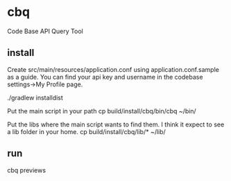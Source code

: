 # cbq
Code Base API Query Tool

## install
Create src/main/resources/application.conf using application.conf.sample as a guide. You can find your api key and
username in the codebase settings->My Profile page.

./gradlew installdist

Put the main script in your path
cp build/install/cbq/bin/cbq ~/bin/

Put the libs where the main script wants to find them. I think it expect to see a lib folder in your home.
cp build/install/cbq/lib/* ~/lib/

## run
cbq previews
